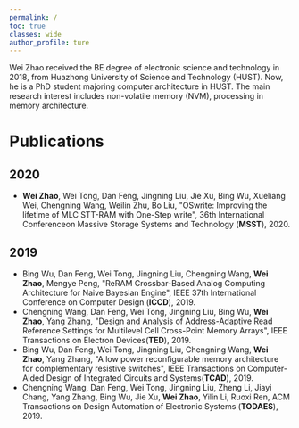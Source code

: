 ```yaml
---
permalink: /
toc: true
classes: wide
author_profile: ture
---
```



Wei Zhao received the BE degree of electronic science and technology in 2018, from Huazhong University of Science and Technology (HUST). Now, he is a PhD student majoring computer architecture in HUST. The main research interest includes non-volatile memory (NVM), processing in memory architecture.

# Publications

## 2020

- **Wei Zhao**, Wei Tong, Dan Feng, Jingning Liu, Jie Xu, Bing Wu, Xueliang Wei, Chengning Wang, Weilin Zhu, Bo Liu, "OSwrite: Improving the lifetime of MLC STT-RAM with One-Step write", 36th International Conferenceon Massive Storage Systems and Technology (**MSST**), 2020.

## 2019

- Bing Wu, Dan Feng, Wei Tong, Jingning Liu, Chengning Wang, **Wei Zhao**, Mengye Peng, "ReRAM Crossbar-Based Analog Computing Architecture for Naive Bayesian Engine",  IEEE 37th International Conference on Computer Design (**ICCD**), 2019.
- Chengning Wang, Dan Feng, Wei Tong, Jingning Liu, Bing Wu, **Wei Zhao**, Yang Zhang, "Design and Analysis of Address-Adaptive Read Reference Settings for Multilevel Cell Cross-Point Memory Arrays", IEEE Transactions on Electron Devices(**TED**), 2019.
- Bing Wu, Dan Feng, Wei Tong, Jingning Liu, Chengning Wang, **Wei Zhao**, Yang Zhang, "A low power reconfigurable memory architecture for complementary resistive switches", IEEE Transactions on Computer-Aided Design of Integrated Circuits and Systems(**TCAD**), 2019.
- Chengning Wang, Dan Feng, Wei Tong, Jingning Liu, Zheng Li, Jiayi Chang, Yang Zhang, Bing Wu, Jie Xu, **Wei Zhao**, Yilin Li, Ruoxi Ren, ACM Transactions on Design Automation of Electronic Systems (**TODAES**), 2019.
